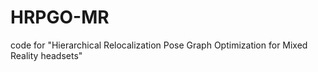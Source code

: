 # HRPGO-MR
code for "Hierarchical Relocalization Pose Graph Optimization for Mixed Reality headsets"
